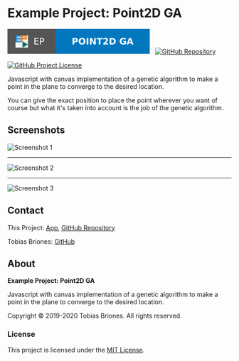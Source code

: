 # Example Project: Point2D GA

[![Project](https://raw.githubusercontent.com/tobiasbriones/ep-point2d-ga/static/badge.svg)](https://dev.mathsoftware.engineer/ep-point2d-ga/)
&nbsp;
[![GitHub Repository](https://raw.githubusercontent.com/tobiasbriones/static/main/gh-badge.svg)](https://github.com/tobiasbriones/ep-point2d-ga)

[![GitHub Project License](https://img.shields.io/github/license/tobiasbriones/ep-point2d-ga.svg?style=flat-square)](https://github.com/tobiasbriones/ep-point2d-ga/blob/main/LICENSE)

Javascript with canvas implementation of a genetic algorithm to make a point in
the plane to converge to the desired location.

You can give the exact position to place the point wherever you want of course
but what it's taken into account is the job of the genetic algorithm.

## Screenshots

![Screenshot 1](https://github.com/tobiasbriones/ep-point2d-ga/releases/download/v0.1.0/screenshot-1.png)

---

![Screenshot 2](https://github.com/tobiasbriones/ep-point2d-ga/releases/download/v0.1.0/screenshot-2.png)

---

![Screenshot 3](https://github.com/tobiasbriones/ep-point2d-ga/releases/download/v0.1.0/screenshot-3.png)

## Contact

This Project: [App](https://point2d-ga.ep.dev.mathsoftware.engineer),
[GitHub Repository](https://github.com/tobiasbriones/ep-point2d-ga)

Tobias Briones: [GitHub](https://github.com/tobiasbriones)

## About

**Example Project: Point2D GA**

Javascript with canvas implementation of a genetic algorithm to make a point in
the plane to converge to the desired location.

Copyright © 2019-2020 Tobias Briones. All rights reserved.

### License

This project is licensed under the [MIT License](./LICENSE).
